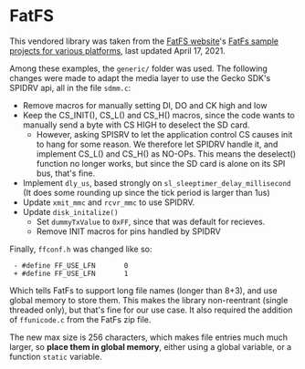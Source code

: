 # FatFS

This vendored library was taken from the [FatFS website](http://elm-chan.org/fsw/ff/00index_e.html)'s 
[FatFs sample projects for various platforms](http://elm-chan.org/fsw/ff/ffsample.zip), last updated April 17, 2021.

Among these examples, the `generic/` folder was used. The following changes were made to adapt the
media layer to use the Gecko SDK's SPIDRV api, all in the file `sdmm.c`:
 - Remove macros for manually setting DI, DO and CK high and low
 - Keep the CS_INIT(), CS_L() and CS_H() macros, since the code wants to 
   manually send a byte with CS HIGH to deselect the SD card.
   - However, asking SPISRV to let the application control CS causes
     init to hang for some reason. We therefore let SPIDRV handle it,
     and implement CS_L() and CS_H() as NO-OPs.
     This means the deselect() function no longer works,
     but since the SD card is alone on its SPI bus, that's fine.
 - Implement `dly_us`, based strongly on `sl_sleeptimer_delay_millisecond`
   (It does some rounding up since the tick period is larger than 1us)
 - Update `xmit_mmc` and `rcvr_mmc` to use SPIDRV.
 - Update `disk_initalize()`
   - Set `dummyTxValue` to `0xFF`, since that was default for recieves.
   - Remove INIT macros for pins handled by SPIDRV
   
Finally, `ffconf.h` was changed like so:
```
 - #define FF_USE_LFN		0
 + #define FF_USE_LFN		1
```
Which tells FatFs to support long file names (longer than 8+3), and use global
memory to store them. This makes the library non-reentrant (single threaded only),
but that's fine for our use case.
It also required the addition of `ffunicode.c` from the FatFs zip file.

The new max size is 256 characters, which makes file entries much much larger,
so **place them in global memory**, either using a global variable, or a function `static` variable.
 